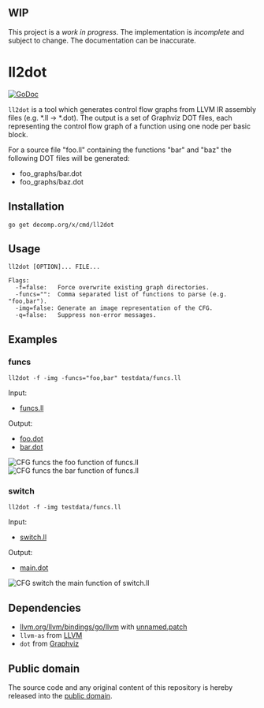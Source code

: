 ## WIP

This project is a *work in progress*. The implementation is *incomplete* and subject to change. The documentation can be inaccurate.

# ll2dot

[![GoDoc](https://godoc.org/decomp.org/x/cmd/ll2dot?status.svg)](https://godoc.org/decomp.org/x/cmd/ll2dot)

`ll2dot` is a tool which generates control flow graphs from LLVM IR assembly files (e.g. *.ll -> *.dot). The output is a set of Graphviz DOT files, each representing the control flow graph of a function using one node per basic block.

For a source file "foo.ll" containing the functions "bar" and "baz" the following DOT files will be generated:

   * foo_graphs/bar.dot
   * foo_graphs/baz.dot

## Installation

```shell
go get decomp.org/x/cmd/ll2dot
```

## Usage

```
ll2dot [OPTION]... FILE...

Flags:
  -f=false:   Force overwrite existing graph directories.
  -funcs="":  Comma separated list of functions to parse (e.g. "foo,bar").
  -img=false: Generate an image representation of the CFG.
  -q=false:   Suppress non-error messages.
```

## Examples

### funcs

```shell
ll2dot -f -img -funcs="foo,bar" testdata/funcs.ll
```

Input:
* [funcs.ll](testdata/funcs.ll)

Output:
* [foo.dot](testdata/funcs_graphs/foo.dot)
* [bar.dot](testdata/funcs_graphs/bar.dot)

![CFG funcs the foo function of funcs.ll](https://raw.githubusercontent.com/decomp/ll2dot/master/testdata/funcs_graphs/foo.png)
![CFG funcs the bar function of funcs.ll](https://raw.githubusercontent.com/decomp/ll2dot/master/testdata/funcs_graphs/bar.png)

### switch

```shell
ll2dot -f -img testdata/funcs.ll
```

Input:
* [switch.ll](testdata/switch.ll)

Output:
* [main.dot](testdata/switch_graphs/main.dot)

![CFG switch the main function of switch.ll](https://raw.githubusercontent.com/decomp/ll2dot/master/testdata/switch_graphs/main.png)

## Dependencies

* [llvm.org/llvm/bindings/go/llvm](https://godoc.org/llvm.org/llvm/bindings/go/llvm) with [unnamed.patch](unnamed.patch)
* `llvm-as` from [LLVM](http://llvm.org/)
* `dot` from [Graphviz](http://www.graphviz.org/)

## Public domain

The source code and any original content of this repository is hereby released into the [public domain].

[public domain]: https://creativecommons.org/publicdomain/zero/1.0/

